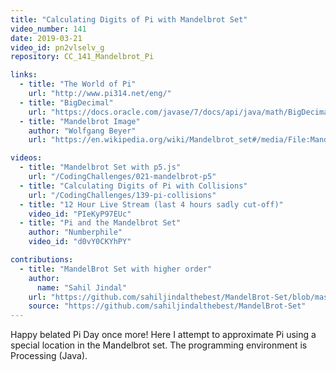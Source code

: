 ```yaml
---
title: "Calculating Digits of Pi with Mandelbrot Set"
video_number: 141
date: 2019-03-21
video_id: pn2vlselv_g
repository: CC_141_Mandelbrot_Pi

links:
  - title: "The World of Pi"
    url: "http://www.pi314.net/eng/"
  - title: "BigDecimal"
    url: "https://docs.oracle.com/javase/7/docs/api/java/math/BigDecimal.html"
  - title: "Mandelbrot Image"
    author: "Wolfgang Beyer"
    url: "https://en.wikipedia.org/wiki/Mandelbrot_set#/media/File:Mandel_zoom_00_mandelbrot_set.jpg"

videos:
  - title: "Mandelbrot Set with p5.js"
    url: "/CodingChallenges/021-mandelbrot-p5"
  - title: "Calculating Digits of Pi with Collisions"
    url: "/CodingChallenges/139-pi-collisions"
  - title: "12 Hour Live Stream (last 4 hours sadly cut-off)"
    video_id: "PIeKyP97EUc"
  - title: "Pi and the Mandelbrot Set"
    author: "Numberphile"
    video_id: "d0vY0CKYhPY"

contributions:
  - title: "MandelBrot Set with higher order"
    author:
      name: "Sahil Jindal"
    url: "https://github.com/sahiljindalthebest/MandelBrot-Set/blob/master/Mandelbrot%20with%20higher%20power.pde"
    source: "https://github.com/sahiljindalthebest/MandelBrot-Set"
---
```

Happy belated Pi Day once more! Here I attempt to approximate Pi using a special location in the Mandelbrot set. The programming environment is Processing (Java).

